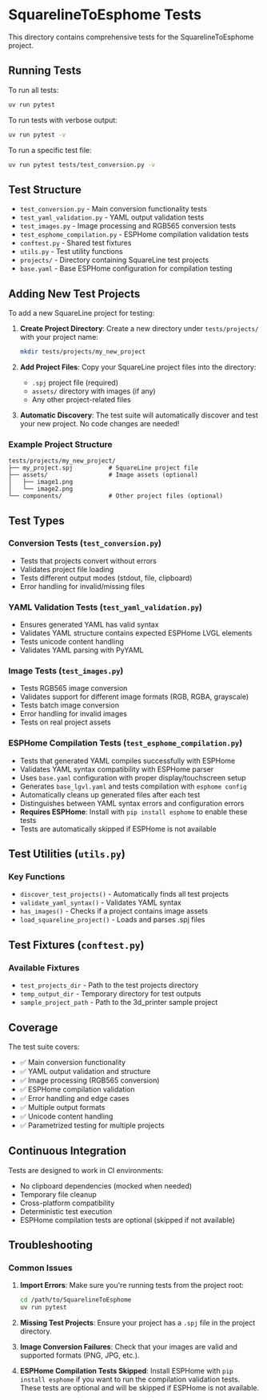 # SquarelineToEsphome Tests

This directory contains comprehensive tests for the SquarelineToEsphome project.

## Running Tests

To run all tests:
```bash
uv run pytest
```

To run tests with verbose output:
```bash
uv run pytest -v
```

To run a specific test file:
```bash
uv run pytest tests/test_conversion.py -v
```

## Test Structure

- `test_conversion.py` - Main conversion functionality tests
- `test_yaml_validation.py` - YAML output validation tests
- `test_images.py` - Image processing and RGB565 conversion tests
- `test_esphome_compilation.py` - ESPHome compilation validation tests
- `conftest.py` - Shared test fixtures
- `utils.py` - Test utility functions
- `projects/` - Directory containing SquareLine test projects
- `base.yaml` - Base ESPHome configuration for compilation testing

## Adding New Test Projects

To add a new SquareLine project for testing:

1. **Create Project Directory**: Create a new directory under `tests/projects/` with your project name:
   ```bash
   mkdir tests/projects/my_new_project
   ```

2. **Add Project Files**: Copy your SquareLine project files into the directory:
   - `.spj` project file (required)
   - `assets/` directory with images (if any)
   - Any other project-related files

3. **Automatic Discovery**: The test suite will automatically discover and test your new project. No code changes are needed!

### Example Project Structure
```
tests/projects/my_new_project/
├── my_project.spj          # SquareLine project file
├── assets/                 # Image assets (optional)
│   ├── image1.png
│   └── image2.png
└── components/             # Other project files (optional)
```

## Test Types

### Conversion Tests (`test_conversion.py`)
- Tests that projects convert without errors
- Validates project file loading
- Tests different output modes (stdout, file, clipboard)
- Error handling for invalid/missing files

### YAML Validation Tests (`test_yaml_validation.py`)
- Ensures generated YAML has valid syntax
- Validates YAML structure contains expected ESPHome LVGL elements
- Tests unicode content handling
- Validates YAML parsing with PyYAML

### Image Tests (`test_images.py`)
- Tests RGB565 image conversion
- Validates support for different image formats (RGB, RGBA, grayscale)
- Tests batch image conversion
- Error handling for invalid images
- Tests on real project assets

### ESPHome Compilation Tests (`test_esphome_compilation.py`)
- Tests that generated YAML compiles successfully with ESPHome
- Validates YAML syntax compatibility with ESPHome parser
- Uses `base.yaml` configuration with proper display/touchscreen setup
- Generates `base_lgvl.yaml` and tests compilation with `esphome config`
- Automatically cleans up generated files after each test
- Distinguishes between YAML syntax errors and configuration errors
- **Requires ESPHome**: Install with `pip install esphome` to enable these tests
- Tests are automatically skipped if ESPHome is not available

## Test Utilities (`utils.py`)

### Key Functions
- `discover_test_projects()` - Automatically finds all test projects
- `validate_yaml_syntax()` - Validates YAML syntax
- `has_images()` - Checks if a project contains image assets
- `load_squareline_project()` - Loads and parses .spj files

## Test Fixtures (`conftest.py`)

### Available Fixtures
- `test_projects_dir` - Path to the test projects directory
- `temp_output_dir` - Temporary directory for test outputs
- `sample_project_path` - Path to the 3d_printer sample project

## Coverage

The test suite covers:
- ✅ Main conversion functionality
- ✅ YAML output validation and structure
- ✅ Image processing (RGB565 conversion)
- ✅ ESPHome compilation validation
- ✅ Error handling and edge cases
- ✅ Multiple output formats
- ✅ Unicode content handling
- ✅ Parametrized testing for multiple projects

## Continuous Integration

Tests are designed to work in CI environments:
- No clipboard dependencies (mocked when needed)
- Temporary file cleanup
- Cross-platform compatibility
- Deterministic test execution
- ESPHome compilation tests are optional (skipped if not available)

## Troubleshooting

### Common Issues

1. **Import Errors**: Make sure you're running tests from the project root:
   ```bash
   cd /path/to/SquarelineToEsphome
   uv run pytest
   ```

2. **Missing Test Projects**: Ensure your project has a `.spj` file in the project directory.

3. **Image Conversion Failures**: Check that your images are valid and supported formats (PNG, JPG, etc.).

4. **ESPHome Compilation Tests Skipped**: Install ESPHome with `pip install esphome` if you want to run the compilation validation tests. These tests are optional and will be skipped if ESPHome is not available.
